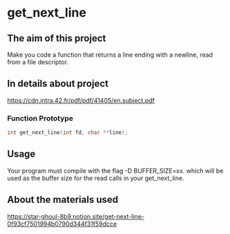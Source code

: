 # get_next_line

## The aim of this project

Make you code a function that returns a line ending with a newline, read from a file descriptor.

## In details about project

https://cdn.intra.42.fr/pdf/pdf/41405/en.subject.pdf

### Function Prototype
```c
int	get_next_line(int fd, char **line);
```

## Usage

Your program must compile with the flag -D BUFFER_SIZE=xx. which will be used as the buffer size for the read calls in your get_next_line.

## About the materials used

https://star-ghoul-8b9.notion.site/get-next-line-0f93cf7501994b0790d344f31f59dcce


